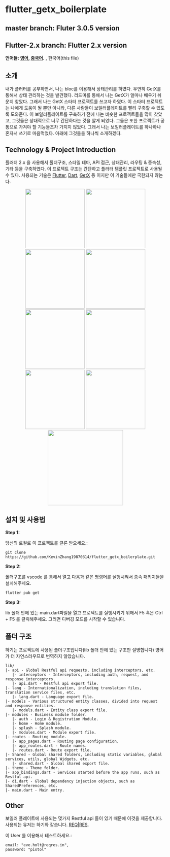 # flutter_getx_boilerplate

## master branch: Fluter 3.0.5 version

## Flutter-2.x branch: Flutter 2.x version

**언어들: [영어](README.md), [중국어](README.zh-cn.md).** , 한국어(this file)

## 소개

내가 플러터를 공부하면서, 나는 bloc를 이용해서 상태관리를 하였다. 우연히 GetX를 통해서 상태 관리하는 것을 발견했다. 리드미를 통해서 나는 GetX가 얼마나 배우기 쉬운지 찾았다. 그래서 나는 GetX 스타터 프로젝트를 쓰고자 하였다. 이 스타터 프로젝트는 나에게 도움이 될 뿐만 아니라, 다른 사람들이 보일러플레이트를 빨리 구축할 수 있도록 도와준다. 이 보일러플레이트를 구축하기 전에 나는 비슷한 프로젝트들을 많이 찾았고, 그것들은 상대적으로 너무 간단하다는 것을 알게 되었다. 그들은 또한 프로젝트가 공통으로 가져야 할 기능들조차 가지지 않았다. 그래서 나는 보일러플레이트를 하나하나 혼자서 쓰기로 마음먹었다. 아래에 그것들을 하나씩 소개하겠다.

## Technology & Project Introduction

플러터 2.x 을 사용해서 폴더구조, 스타일 테마, API 접근, 상태관리, 라우팅 & 종속성, 기타 등을 구축하였다. 이 프로젝트 구조는 간단하고 플러터 템플릿 프로젝트로 사용될 수 있다. 사용되는 기술은 [Flutter](https://flutter.cn/), [Dart](https://dart.dev/), [GetX](https://pub.dev/packages/get) 등 이지만 이 기술들에만 국한되지 않는다.

<p align='center'>
    <img src="https://github.com/KevinZhang19870314/flutter_getx_boilerplate/blob/master/assets/screenshot/2.jpg" width="187" heght="333" />
    <img src="https://github.com/KevinZhang19870314/flutter_getx_boilerplate/blob/master/assets/screenshot/3.jpg" width="187" heght="333" />
    <img src="https://github.com/KevinZhang19870314/flutter_getx_boilerplate/blob/master/assets/screenshot/4.jpg" width="187" heght="333" />
    <img src="https://github.com/KevinZhang19870314/flutter_getx_boilerplate/blob/master/assets/screenshot/5.jpg" width="187" heght="333" />
    <img src="https://github.com/KevinZhang19870314/flutter_getx_boilerplate/blob/master/assets/screenshot/6.jpg" width="187" heght="333" />
    <img src="https://github.com/KevinZhang19870314/flutter_getx_boilerplate/blob/master/assets/screenshot/7.jpg" width="187" heght="333" />
    <img src="https://github.com/KevinZhang19870314/flutter_getx_boilerplate/blob/master/assets/screenshot/8.jpg" width="187" heght="333" />
    <img src="https://github.com/KevinZhang19870314/flutter_getx_boilerplate/blob/master/assets/screenshot/9.jpg" width="187" heght="333" />
    <img src="https://github.com/KevinZhang19870314/flutter_getx_boilerplate/blob/master/assets/screenshot/chat.gif" width="237px" heght="416px" />
</p>

## 설치 및 사용법

**Step 1:**

당신의 로컬로 이 프로젝트를 클론 받으세요.:

```
git clone https://github.com/KevinZhang19870314/flutter_getx_boilerplate.git
```

**Step 2:**

폴더구조를 vscode 를 통해서 열고 다음과 같은 명령어를 실행시켜서 종속 패키지들을 설치해주세요.

```
flutter pub get
```

**Step 3:**

lib 폴더 안에 있는 main.dart파일을 열고 프로젝트를 실행시키기 위해서 F5 혹은 Ctrl + F5 를 클릭해주세요. 그러면 디버깅 모드를 시작할 수 있습니다.

## 폴더 구조

하기는 프로젝트에 사용된 폴더구조입니다(lib 폴더 안에 있는 구조만 설명합니다)
영어가 더 자연스러우므로 번역하지 않았습니다.

```
lib/
|- api - Global Restful api requests, including interceptors, etc.
   |- interceptors - Interceptors, including auth, request, and response interceptors.
   |- api.dart - Restful api export file.
|- lang - Internationalization, including translation files, translation service files, etc.
   |- lang.dart - Language export file.
|- models - Various structured entity classes, divided into request and response entities.
   |- models.dart - Entity class export file.
|- modules - Business module folder.
   |- auth - Login & Registration Module.
   |- home - Home module.
   |- splash - Splash module.
   |- modules.dart - Module export file.
|- routes - Routing module.
   |- app_pages.dart - Routing page configuration.
   |- app_routes.dart - Route names.
   |- routes.dart - Route export file.
|- Shared - Global shared folders, including static variables, global services, utils, global Widgets, etc.
   |- shared.dart - Global shared export file.
|- theme - Theme folder.
|- app_bindings.dart - Services started before the app runs, such as Restful api.
|- di.dart - Global dependency injection objects, such as SharedPreferences, etc.
|- main.dart - Main entry.
```

## Other

보일러 플레이트에 사용되는 몇가지 Restful api 들이 있기 때문에 이것을 제공합니다. 사용되는 유저는 하기와 같습니다.
[REQ|RES](https://reqres.in/).

이 User 를 이용해서 테스트하세요.:

    email: "eve.holt@reqres.in",
    password: "pistol"
